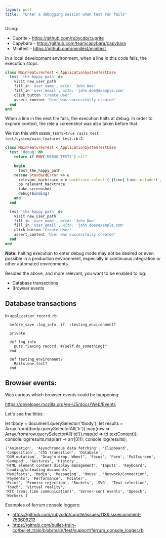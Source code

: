 ```yaml
---
layout: post
title:  "Enter a debugging session when test run fails"
---
```


Using:
- Cuprite - https://github.com/rubycdp/cuprite
- Capybara - https://github.com/teamcapybara/capybara
- Minitest - https://github.com/minitest/minitest


In a local development environment, when a line in this code fails, the execution stops:

```rb
class MainFeaturesTest < ApplicationSystemTestCase
  test 'the happy path' do
    visit new_user_path
    fill_in 'user_name', with: 'John Doe'
    fill_in 'user_email', with: 'john.doe@example.com'
    click_button 'Create User'
    assert_content 'User was successfully created'
  end
end
```

When a line in the next file fails, the execution halts at debug. In order to explore context, the rele a screenshot was also taken before that.

We run this with `DEBUG_TESTS=true rails test test/system/main_features_test.rb:2`:

```rb
class MainFeaturesTest < ApplicationSystemTestCase
  test 'debug' do
    return if ENV['DEBUG_TESTS'].nil?
    
    begin
      test_the_happy_path
    rescue StandardError => e
      relevant_backtrace = e.backtrace.select { |line| line.include?('/test/') }
      pp relevant_backtrace
      take_screenshot
      debug(binding)
    end
  end

  test 'the happy path' do
    visit new_user_path
    fill_in 'user_name', with: 'John Doe'
    fill_in 'user_email', with: 'john.doe@example.com'
    click_button 'Create User'
    assert_content 'User was successfully created'
  end
end
```

**Note:** halting execution to enter debug mode may not be desired or even possible in a production environment, especially in continuous integration or other automated environments.


Besides the above, and more relevant, you want to be enabled to log:
- Database transactions
- Browser events

## Database transactions

In `application_record.rb`:
```
  before_save :log_info, if: :testing_environment?

  private

  def log_info
    puts "Saving record: #{self.do_something}"
  end

  def testing_environment?
    Rails.env.test?
  end
```

## Browser events:

Was curious which browser events could be happening:

https://developer.mozilla.org/en-US/docs/Web/Events

Let's see the titles:

let tbody = document.querySelector('tbody');
let results = Array.from(tbody.querySelectorAll('tr')).map(row => Array.from(row.querySelectorAll('td')).map(td => td.textContent));
console.log(results.map(arr => arr[0])); 
console.log(results); 

```
['Animation', 'Asynchronous data fetching', 'Clipboard', 'Composition', 'CSS transition', 'Database',
'DOM mutation', "Drag'n'drop, Wheel", 'Focus', 'Form', 'Fullscreen', 'Gamepad', 'Gestures', 'History',
'HTML element content display management', 'Inputs', 'Keyboard', 'Loading/unloading documents',
'Manifests', 'Media', 'Messaging', 'Mouse', 'Network/Connection', 'Payments', 'Performance', 'Pointer',
'Print', 'Promise rejection', 'Sockets', 'SVG', 'Text selection', 'Touch', 'Virtual reality',
'RTC (real time communication)', 'Server-sent events', 'Speech', 'Workers']
```

Examples of ferrum console loggers:
- https://github.com/rubycdp/cuprite/issues/113#issuecomment-753609213
- https://github.com/bullet-train-co/bullet_train/blob/main/test/support/ferrum_console_logger.rb

